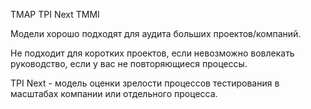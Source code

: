 TMAP
TPI Next
TMMI

Модели хорошо подходят для аудита больших проектов/компаний.

Не подходит для коротких проектов,
если невозможно вовлекать руководство,
если у вас не повторяющиеся процессы.


TPI Next - модель оценки зрелости процессов тестирования в масштабах компании или отдельного процесса.